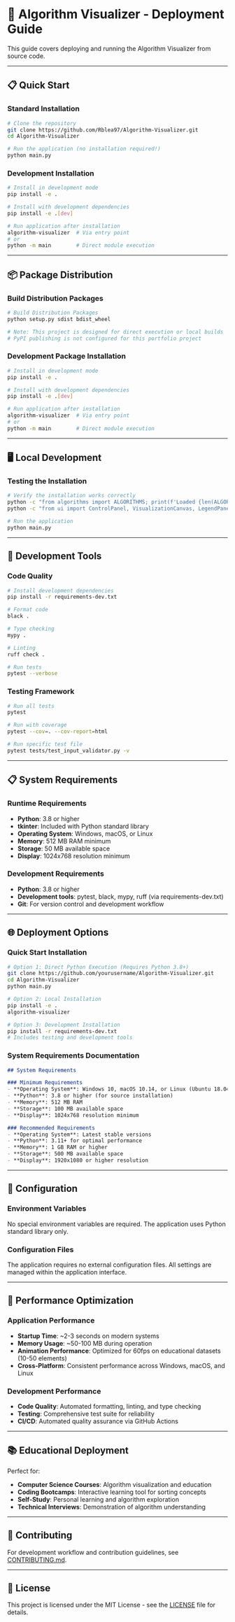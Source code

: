 # 🚀 Algorithm Visualizer - Deployment Guide

This guide covers deploying and running the Algorithm Visualizer from source code.

---

## 📋 Quick Start

### **Standard Installation**
```bash
# Clone the repository
git clone https://github.com/Rblea97/Algorithm-Visualizer.git
cd Algorithm-Visualizer

# Run the application (no installation required!)
python main.py
```

### **Development Installation**
```bash
# Install in development mode
pip install -e .

# Install with development dependencies
pip install -e .[dev]

# Run application after installation
algorithm-visualizer  # Via entry point
# or
python -m main        # Direct module execution
```

---

## 📦 Package Distribution

### **Build Distribution Packages**
```bash
# Build Distribution Packages
python setup.py sdist bdist_wheel

# Note: This project is designed for direct execution or local builds
# PyPI publishing is not configured for this portfolio project
```

### **Development Package Installation**
```bash
# Install in development mode
pip install -e .

# Install with development dependencies
pip install -e .[dev]

# Run application after installation
algorithm-visualizer  # Via entry point
# or
python -m main        # Direct module execution
```

---

## 🖥️ Local Development

### **Testing the Installation**
```bash
# Verify the installation works correctly
python -c "from algorithms import ALGORITHMS; print(f'Loaded {len(ALGORITHMS)} algorithms')"
python -c "from ui import ControlPanel, VisualizationCanvas, LegendPanel; print('UI components loaded')"

# Run the application
python main.py
```

---

## 🧪 Development Tools

### **Code Quality**
```bash
# Install development dependencies
pip install -r requirements-dev.txt

# Format code
black .

# Type checking
mypy .

# Linting
ruff check .

# Run tests
pytest --verbose
```

### **Testing Framework**
```bash
# Run all tests
pytest

# Run with coverage
pytest --cov=. --cov-report=html

# Run specific test file
pytest tests/test_input_validator.py -v
```

---

## 📋 System Requirements

### **Runtime Requirements**
- **Python**: 3.8 or higher
- **tkinter**: Included with Python standard library
- **Operating System**: Windows, macOS, or Linux
- **Memory**: 512 MB RAM minimum
- **Storage**: 50 MB available space
- **Display**: 1024x768 resolution minimum

### **Development Requirements**
- **Python**: 3.8 or higher
- **Development tools**: pytest, black, mypy, ruff (via requirements-dev.txt)
- **Git**: For version control and development workflow

---

## 🌐 Deployment Options

### **Quick Start Installation**
```bash
# Option 1: Direct Python Execution (Requires Python 3.8+)
git clone https://github.com/yourusername/Algorithm-Visualizer.git
cd Algorithm-Visualizer
python main.py

# Option 2: Local Installation
pip install -e .
algorithm-visualizer

# Option 3: Development Installation
pip install -r requirements-dev.txt
# Includes testing and development tools
```

### **System Requirements Documentation**
```markdown
## System Requirements

### Minimum Requirements
- **Operating System**: Windows 10, macOS 10.14, or Linux (Ubuntu 18.04+)
- **Python**: 3.8 or higher (for source installation)
- **Memory**: 512 MB RAM
- **Storage**: 100 MB available space
- **Display**: 1024x768 resolution minimum

### Recommended Requirements
- **Operating System**: Latest stable versions
- **Python**: 3.11+ for optimal performance
- **Memory**: 1 GB RAM or higher
- **Storage**: 500 MB available space
- **Display**: 1920x1080 or higher resolution
```

---

## 🔧 Configuration

### **Environment Variables**
No special environment variables are required. The application uses Python standard library only.

### **Configuration Files**
The application requires no external configuration files. All settings are managed within the application interface.

---

## 🚀 Performance Optimization

### **Application Performance**
- **Startup Time**: ~2-3 seconds on modern systems
- **Memory Usage**: ~50-100 MB during operation
- **Animation Performance**: Optimized for 60fps on educational datasets (10-50 elements)
- **Cross-Platform**: Consistent performance across Windows, macOS, and Linux

### **Development Performance**
- **Code Quality**: Automated formatting, linting, and type checking
- **Testing**: Comprehensive test suite for reliability
- **CI/CD**: Automated quality assurance via GitHub Actions

---

## 📚 Educational Deployment

Perfect for:
- **Computer Science Courses**: Algorithm visualization and education
- **Coding Bootcamps**: Interactive learning tool for sorting concepts  
- **Self-Study**: Personal learning and algorithm exploration
- **Technical Interviews**: Demonstration of algorithm understanding

---

## 🤝 Contributing

For development workflow and contribution guidelines, see [CONTRIBUTING.md](CONTRIBUTING.md).

---

## 📄 License

This project is licensed under the MIT License - see the [LICENSE](LICENSE) file for details.